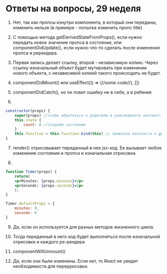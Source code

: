 # Ответы на вопросы, 29 неделя

1) Нет, так как пропсы изнутри компонента, в который они переданы, изменить нельзя (в примере - попытка изменить пропс title)

2) С помощью метода getDerivedStateFromProps(), если нужно передать новое значение пропса в состояние, или componentDidUpdate(), если нужно что-то сделать после изменения пропса и ререндера.

3) Первая запись делает ссылку, второй - независимую копию. Через ссылку изначальный объект будет мутировать при изменении нового объекта, с независимой копией такого происходить не будет.

4) componentDidMount() или useEffect(() ⇒ (//some code//), [])

5) componentDidCatch(), но он ловит ошибку не в себе, а в ребенке

6) 

```jsx
constructor(props) {
	super(props) //чтобы обратиться к родителю и унаследовать контекст (иначе this не будет работать)
	this.state {
		count: 0 //создаем состояние
	}
	this.function = this.function.bind(this) // привязка контекста к функции, иначе this не работает
}
```

7) render() отрисовывает переданный в нее jsx-код. Ее вызывает любое изменение состояния и пропса и изначальная отрисовка.

8)

```jsx
function Timer(props) {
	return(
	<p>Minutes: {props.minutes}</p>
	<p>Seconds: {props.seconds}</p>
	);
}

Timer.defaultProps = {
	minutes: 0,
	seconds: 0
}
```

9) Да, если он используется для разных методов жизненного цикла.

10) Тогда переданный в него код будет выполняться после изначальной отрисовки и каждого ре-рендера

11) componentWillUnmount()

12) Да, если они были изменены. Если нет, то React не увидит необходимости для переррисовки.